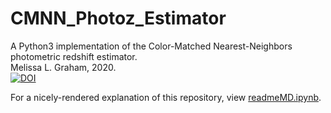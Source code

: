 # CMNN_Photoz_Estimator
A Python3 implementation of the Color-Matched Nearest-Neighbors photometric redshift estimator.<br>
Melissa L. Graham, 2020. <br>
[![DOI](https://zenodo.org/badge/225733797.svg)](https://zenodo.org/badge/latestdoi/225733797)

For a nicely-rendered explanation of this repository, view [readmeMD.ipynb](https://github.com/dirac-institute/CMNN_Photoz_Estimator/blob/master/readmeMD.ipynb).

